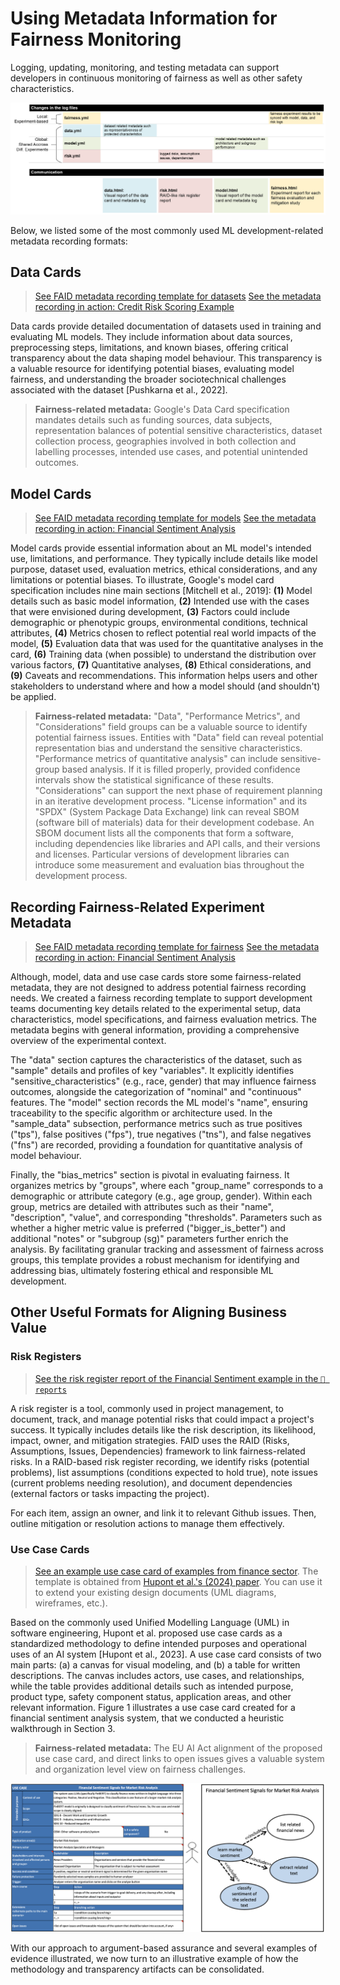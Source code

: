 # Using Metadata Information for Fairness Monitoring

Logging, updating, monitoring, and testing metadata can support developers in continuous monitoring of fairness as well as other safety characteristics. 

![Metadata flow diagram](../media/metadataflow.png)

Below, we listed some of the most commonly used ML development-related metadata recording formats:

## Data Cards

> [See FAID metadata recording template for datasets](../../faid/logging/templates/data.yml)
> [See the metadata recording in action: Credit Risk Scoring Example](../../demos/credit-scoring-default/demo_credit_loan_decisions.ipynb)

Data cards provide detailed documentation of datasets used in training and evaluating ML models. They include information about data sources, preprocessing steps, limitations, and known biases, offering critical transparency about the data shaping model behaviour. This transparency is a valuable resource for identifying potential biases, evaluating model fairness, and understanding the broader sociotechnical challenges associated with the dataset [Pushkarna et al., 2022].

> **Fairness-related metadata:** Google's Data Card specification mandates details such as funding sources, data subjects, representation balances of potential sensitive characteristics, dataset collection process, geographies involved in both collection and labelling processes, intended use cases, and potential unintended outcomes.

## Model Cards

> [See FAID metadata recording template for models](../../faid/logging/templates/model.yml)
> [See the metadata recording in action: Financial Sentiment Analysis](../../demos/sentiment-analysis/demo-finbert.ipynb)
> 
Model cards provide essential information about an ML model's intended use, limitations, and performance. They typically include details like model purpose, dataset used, evaluation metrics, ethical considerations, and any limitations or potential biases. To illustrate, Google's model card specification includes nine main sections [Mitchell et al., 2019]: **(1)** Model details such as basic model information, **(2)** Intended use with the cases that were envisioned during development, **(3)** Factors could include demographic or phenotypic groups, environmental conditions, technical attributes, **(4)** Metrics chosen to reflect potential real world impacts of the model, **(5)** Evaluation data that was used for the quantitative analyses in the card, **(6)** Training data (when possible) to understand the distribution over various factors, **(7)** Quantitative analyses, **(8)** Ethical considerations, and **(9)** Caveats and recommendations. This information helps users and other stakeholders to understand where and how a model should (and shouldn't) be applied.

> **Fairness-related metadata:** "Data", "Performance Metrics", and "Considerations" field groups can be a valuable source to identify potential fairness issues. Entities with "Data" field can reveal potential representation bias and understand the sensitive characteristics. "Performance metrics of quantitative analysis" can include sensitive-group based analysis. If it is filled properly, provided confidence intervals show the statistical significance of these results. "Considerations" can support the next phase of requirement planning in an iterative development process. "License information" and its "SPDX" (System Package Data Exchange) link can reveal SBOM (software bill of materials) data for their development codebase. An SBOM document lists all the components that form a software, including dependencies like libraries and API calls, and their versions and licenses. Particular versions of development libraries can introduce some measurement and evaluation bias throughout the development process.

## Recording Fairness-Related Experiment Metadata

> [See FAID metadata recording template for fairness](../../faid/logging/templates/fairness.yml)
> [See the metadata recording in action: Financial Sentiment Analysis](../../demos/sentiment-analysis/demo-finbert.ipynb)

Although, model, data and use case cards store some fairness-related metadata, they are not designed to address potential fairness recording needs. We created a fairness recording template to support development teams documenting key details related to the experimental setup, data characteristics, model specifications, and fairness evaluation metrics. The metadata begins with general information, providing a comprehensive overview of the experimental context.

The "data" section captures the characteristics of the dataset, such as "sample" details and profiles of key "variables". It explicitly identifies "sensitive_characteristics" (e.g., race, gender) that may influence fairness outcomes, alongside the categorization of "nominal" and "continuous" features. The "model" section records the ML model's "name", ensuring traceability to the specific algorithm or architecture used. In the "sample_data" subsection, performance metrics such as true positives ("tps"), false positives ("fps"), true negatives ("tns"), and false negatives ("fns") are recorded, providing a foundation for quantitative analysis of model behaviour.

Finally, the "bias_metrics" section is pivotal in evaluating fairness. It organizes metrics by "groups", where each "group_name" corresponds to a demographic or attribute category (e.g., age group, gender). Within each group, metrics are detailed with attributes such as their "name", "description", "value", and corresponding "thresholds". Parameters such as whether a higher metric value is preferred ("bigger_is_better") and additional "notes" or "subgroup (sg)" parameters further enrich the analysis. By facilitating granular tracking and assessment of fairness across groups, this template provides a robust mechanism for identifying and addressing bias, ultimately fostering ethical and responsible ML development.

## Other Useful Formats for Aligning Business Value

### Risk Registers

> [See the risk register report of the Financial Sentiment example in the `📁 reports`](../../demos/sentiment-analysis/reports)

A risk register is a tool, commonly used in project management, to document, track, and manage potential risks that could impact a project's success. It typically includes details like the risk description, its likelihood, impact, owner, and mitigation strategies. FAID uses the RAID (Risks, Assumptions, Issues, Dependencies) framework to link fairness-related risks. In a RAID-based risk register recording, we identify risks (potential problems), list assumptions (conditions expected to hold true), note issues (current problems needing resolution), and document dependencies (external factors or tasks impacting the project). 

For each item, assign an owner, and link it to relevant Github issues. Then, outline mitigation or resolution actions to manage them effectively.


### Use Case Cards

> [See an example use case card of examples from finance sector](../finance-use-case-card-examples.xlsx). The template is obtained from [Hupont et al.'s (2024) paper](https://doi.org/10.1007/s10676-024-09757-7). You can use it to extend your existing design documents (UML diagrams, wireframes, etc.).

Based on the commonly used Unified Modelling Language (UML) in software engineering, Hupont et al. proposed use case cards as a standardized methodology to define intended purposes and operational uses of an AI system [Hupont et al., 2023]. A use case card consists of two main parts: (a) a canvas for visual modeling, and (b) a table for written descriptions. The canvas includes actors, use cases, and relationships, while the table provides additional details such as intended purpose, product type, safety component status, application areas, and other relevant information. Figure 1 illustrates a use case card created for a financial sentiment analysis system, that we conducted a heuristic walkthrough in Section 3.

> **Fairness-related metadata:** The EU AI Act alignment of the proposed use case card, and direct links to open issues gives a valuable system and organization level view on fairness challenges.

![A simplified example use case card for a financial sentiment analysis system. The template is obtained from Hupont et al., 2023.](../media/use-case-card.png)

With our approach to argument-based assurance and several examples of evidence illustrated, we now turn to an illustrative example of how the methodology and transparency artifacts can be consolidated.